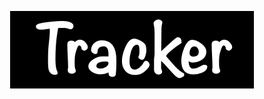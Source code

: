 <p align="center">
  <img align="center" src="https://raw.githubusercontent.com/ArnabHore/Tracker/master/Tracker/Images/logo.png" alt="Tracker Logo">
</p>

